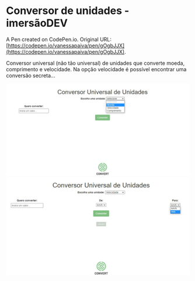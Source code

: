 # Conversor de unidades - imersãoDEV

A Pen created on CodePen.io. Original URL: [https://codepen.io/vanessapaiva/pen/gOgbJJX](https://codepen.io/vanessapaiva/pen/gOgbJJX).

Conversor universal (não tão universal) de unidades que converte moeda, comprimento e velocidade. Na opção velocidade é possível encontrar uma conversão secreta...


![Tela1](/img/tela1.jpg "Tela1")
![Tela2](/img/tela2.jpg "Tela2")
